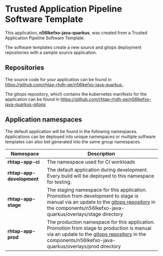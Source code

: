 # Trusted Application Pipeline Software Template

This application, **n56lkefxo-java-quarkus**, was created from a Trusted Application Pipeline Software Template.

The software templates create a new source and gitops deployment repositories with a sample source application. 

## Repositories

The source code for your application can be found in [https://github.com/rhtap-rhdh-qe/n56lkefxo-java-quarkus ](https://github.com/rhtap-rhdh-qe/n56lkefxo-java-quarkus ).
 
The gitops repository, which contains the kubernetes manifests for the application can be found in 
[https://github.com/rhtap-rhdh-qe/n56lkefxo-java-quarkus-gitops ](https://github.com/rhtap-rhdh-qe/n56lkefxo-java-quarkus-gitops ) 

## Application namespaces 

The default application will be found in the following namespaces. Applications can be deployed into unique namespaces or multiple software templates can also bet generated into the same group namespaces.  

|  Namespace   |  Description   |  
| -------- | -------- |
| **rhtap-app-ci** | The namespace used for CI workloads |
| **rhtap-app-development** | The default application during development. Every build will be deployed to this namespace for testing. |
| **rhtap-app-stage** | The staging namespace for this application. Promotion from development to stage is manual via an update to the [gitops repository](https://github.com/rhtap-rhdh-qe/n56lkefxo-java-quarkus-gitops ) in the components/n56lkefxo-java-quarkus/overlays/stage directory |
| **rhtap-app-prod** | The production namespace for this application. Promotion from stage to production is manual via an update to the [gitops repository](https://github.com/rhtap-rhdh-qe/n56lkefxo-java-quarkus-gitops ) in the components/n56lkefxo-java-quarkus/overlays/prod directory |